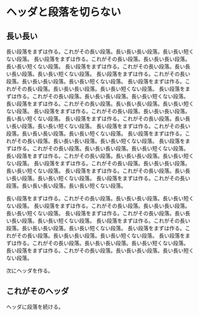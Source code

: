 ヘッダと段落を切らない
======================

長い長い
--------

長い段落をまずは作る。これがその長い段落。長い長い長い段落。長い長い短くない段落。
長い段落をまずは作る。これがその長い段落。長い長い長い段落。長い長い短くない段落。
長い段落をまずは作る。これがその長い段落。長い長い長い段落。長い長い短くない段落。
長い段落をまずは作る。これがその長い段落。長い長い長い段落。長い長い短くない段落。
長い段落をまずは作る。これがその長い段落。長い長い長い段落。長い長い短くない段落。
長い段落をまずは作る。これがその長い段落。長い長い長い段落。長い長い短くない段落。
長い段落をまずは作る。これがその長い段落。長い長い長い段落。長い長い短くない段落。
長い段落をまずは作る。これがその長い段落。長い長い長い段落。長い長い短くない段落。
長い段落をまずは作る。これがその長い段落。長い長い長い段落。長い長い短くない段落。
長い段落をまずは作る。これがその長い段落。長い長い長い段落。長い長い短くない段落。
長い段落をまずは作る。これがその長い段落。長い長い長い段落。長い長い短くない段落。
長い段落をまずは作る。これがその長い段落。長い長い長い段落。長い長い短くない段落。
長い段落をまずは作る。これがその長い段落。長い長い長い段落。長い長い短くない段落。
長い段落をまずは作る。これがその長い段落。長い長い長い段落。長い長い短くない段落。
長い段落をまずは作る。これがその長い段落。長い長い長い段落。長い長い短くない段落。
長い段落をまずは作る。これがその長い段落。長い長い長い段落。長い長い短くない段落。

長い段落をまずは作る。これがその長い段落。長い長い長い段落。長い長い短くない段落。
長い段落をまずは作る。これがその長い段落。長い長い長い段落。長い長い短くない段落。
長い段落をまずは作る。これがその長い段落。長い長い長い段落。長い長い短くない段落。
長い段落をまずは作る。これがその長い段落。長い長い長い段落。長い長い短くない段落。
長い段落をまずは作る。これがその長い段落。長い長い長い段落。長い長い短くない段落。
長い段落をまずは作る。これがその長い段落。長い長い長い段落。長い長い短くない段落。
長い段落をまずは作る。これがその長い段落。長い長い長い段落。長い長い短くない段落。

次にヘッダを作る。

これがそのヘッダ
----------------

ヘッダに段落を続ける。
